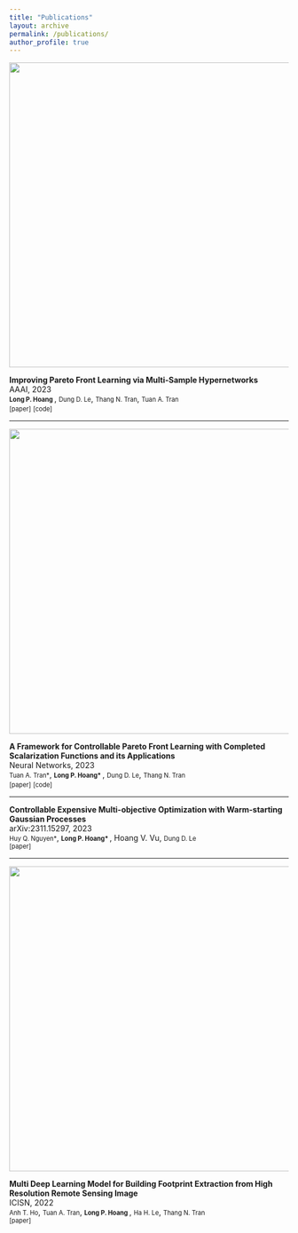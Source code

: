 ```yaml
---
title: "Publications"
layout: archive
permalink: /publications/
author_profile: true
---
```



<p align="center">
  <img src="/assets/publications/MSH/MSH.png" width="550" />
</p>
<b>Improving Pareto Front Learning via Multi-Sample Hypernetworks</b>
<br>AAAI, 2023<br>
<a href="http://longhp1618.github.io/" style="font-size:.8em; text-decoration:none">  <b> Long P. Hoang </b> </a>, <a href="https://andrew-dungle.github.io/" style="font-size:.8em; text-decoration:none">Dung D. Le</a>, <a href="https://scholar.google.com/citations?user=65LF4RQAAAAJ&hl=vi" style="font-size:.8em; text-decoration:none">Thang N. Tran</a>, <a href="https://scholar.google.com/citations?user=d_WTDGoAAAAJ&hl=en&authuser=1" style="font-size:.8em; text-decoration:none">Tuan A. Tran</a>
<br>
<a href="https://arxiv.org/abs/2212.01130" style="font-size:.8em; text-decoration:none">[paper]</a>
<a href="https://github.com/longhp1618/MultiSample-Hypernetworks" style="font-size:.8em; text-decoration:none">[code]</a>


---

<p align="center">
  <img src="/assets/publications/CPFL/Graphical-Abstract-final.jpg" width="550" />
</p>
<b>A Framework for Controllable Pareto Front Learning with Completed Scalarization Functions and its Applications</b>
<br>Neural Networks, 2023<br>
 <a href="https://scholar.google.com/citations?user=d_WTDGoAAAAJ&hl=en&authuser=1" style="font-size:.8em; text-decoration:none">Tuan A. Tran*</a>, <a href="http://longhp1618.github.io/" style="font-size:.8em; text-decoration:none"><b> Long P. Hoang* </b></a>, <a href="https://andrew-dungle.github.io/" style="font-size:.8em; text-decoration:none">Dung D. Le</a>, <a href="https://scholar.google.com/citations?user=65LF4RQAAAAJ&hl=vi" style="font-size:.8em; text-decoration:none">Thang N. Tran</a>
<br>
<a href="https://arxiv.org/abs/2302.12487" style="font-size:.8em; text-decoration:none">[paper]</a>
<a href="https://github.com/tuantran23012000/PHN-CSF" style="font-size:.8em; text-decoration:none">[code]</a>

---


<p align="center">
</p>
<b>Controllable Expensive Multi-objective Optimization with Warm-starting Gaussian Processes</b>
<br>arXiv:2311.15297, 2023<br>
 <a href="https://quanghuy0497.github.io" style="font-size:.8em; text-decoration:none">Huy Q. Nguyen*</a>, <a href="http://longhp1618.github.io/" style="font-size:.8em; text-decoration:none"><b> Long P. Hoang* </b></a>, <a> Hoang V. Vu</a>, <a href="https://andrew-dungle.github.io/" style="font-size:.8em; text-decoration:none">Dung D. Le</a>
<br>
<a href="https://arxiv.org/abs/2311.15297" style="font-size:.8em; text-decoration:none">[paper]</a>

---
<p align="center">
  <img src="/assets/publications/building/building.png" width="550" />
</p>
<b>Multi Deep Learning Model for Building Footprint Extraction from High Resolution Remote Sensing Image</b>
<br>ICISN, 2022<br>
<a href="https://www.researchgate.net/profile/Anh-Ho-Trong" style="font-size:.8em; text-decoration:none">Anh T. Ho</a>, <a href="https://scholar.google.com/citations?user=d_WTDGoAAAAJ&hl=en&authuser=1" style="font-size:.8em; text-decoration:none">Tuan A. Tran</a>, <a href="http://longhp1618.github.io/" style="font-size:.8em; text-decoration:none"><b> Long P. Hoang </b></a>, <a href="https://sami.hust.edu.vn/hoc-tap/giang-vien/?name=halh" style="font-size:.8em; text-decoration:none">Ha H. Le</a>, <a href="https://scholar.google.com/citations?user=65LF4RQAAAAJ&hl=vi" style="font-size:.8em; text-decoration:none">Thang N. Tran</a>
<br>
<a href="https://link.springer.com/chapter/10.1007/978-981-19-3394-3_29" style="font-size:.8em; text-decoration:none">[paper]</a>


